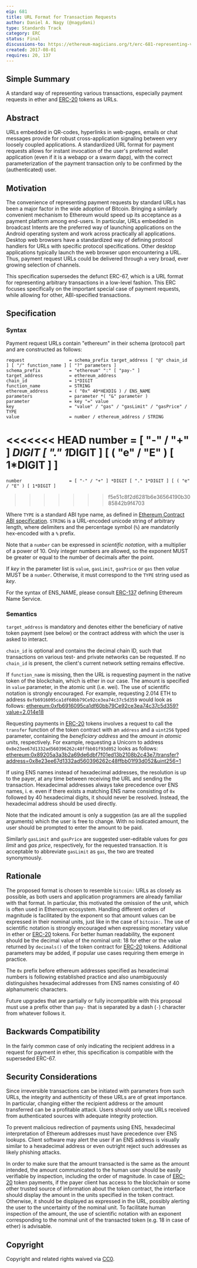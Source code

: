 ```yaml
---
eip: 681
title: URL Format for Transaction Requests
author: Daniel A. Nagy (@nagydani)
type: Standards Track
category: ERC
status: Final
discussions-to: https://ethereum-magicians.org/t/erc-681-representing-various-transactions-as-urls
created: 2017-08-01
requires: 20, 137
---
```


## Simple Summary
A standard way of representing various transactions, especially payment requests in ether and [ERC-20](./eip-20.md) tokens as URLs.

## Abstract
URLs embedded in QR-codes, hyperlinks in web-pages, emails or chat messages provide for robust cross-application signaling between very loosely coupled applications. A standardized URL format for payment requests allows for instant invocation of the user's preferred wallet application (even if it is a webapp or a swarm đapp), with the correct parameterization of the payment transaction only to be confirmed by the (authenticated) user.

## Motivation
The convenience of representing payment requests by standard URLs has been a major factor in the wide adoption of Bitcoin. Bringing a similarly convenient mechanism to Ethereum would speed up its acceptance as a payment platform among end-users. In particular, URLs embedded in broadcast Intents are the preferred way of launching applications on the Android operating system and work across practically all applications. Desktop web browsers have a standardized way of defining protocol handlers for URLs with specific protocol specifications. Other desktop applications typically launch the web browser upon encountering a URL. Thus, payment request URLs could be delivered through a very broad, ever growing selection of channels.

This specification supersedes the defunct ERC-67, which is a URL format for representing arbitrary transactions in a low-level fashion. This ERC focuses specifically on the important special case of payment requests, while allowing for other, ABI-specified transactions.

## Specification

### Syntax
Payment request URLs contain "ethereum" in their schema (protocol) part and are constructed as follows:

    request                 = schema_prefix target_address [ "@" chain_id ] [ "/" function_name ] [ "?" parameters ]
    schema_prefix           = "ethereum" ":" [ "pay-" ]
    target_address          = ethereum_address
    chain_id                = 1*DIGIT
    function_name           = STRING
    ethereum_address        = ( "0x" 40*HEXDIG ) / ENS_NAME
    parameters              = parameter *( "&" parameter )
    parameter               = key "=" value
    key                     = "value" / "gas" / "gasLimit" / "gasPrice" / TYPE
    value                   = number / ethereum_address / STRING
<<<<<<< HEAD
    number                  = [ "-" / "+" ] *DIGIT [ "." 1*DIGIT ] [ ( "e" / "E" ) [ 1*DIGIT ] ]
=======
    number                  = [ "-" / "+" ] *DIGIT [ "." 1*DIGIT ] [ ( "e" / "E" ) [ 1*DIGIT ]
>>>>>>> f5e51c8f2d6281b6e36564190b3085842b9f4703


Where `TYPE` is a standard ABI type name, as defined in [Ethereum Contract ABI specification](https://solidity.readthedocs.io/en/develop/abi-spec.html). `STRING` is a URL-encoded unicode string of arbitrary length, where delimiters and the
percentage symbol (`%`) are mandatorily hex-encoded with a `%` prefix.

Note that a `number` can be expressed in *scientific notation*, with a multiplier of a power of 10. Only integer numbers are allowed, so the exponent MUST be greater or equal to the number of decimals after the point.

If *key* in the parameter list is `value`, `gasLimit`, `gasPrice` or `gas` then *value* MUST be a `number`. Otherwise, it must correspond to the `TYPE` string used as *key*.

For the syntax of ENS_NAME, please consult [ERC-137](./eip-137.md) defining Ethereum Name Service.

### Semantics

`target_address` is mandatory and denotes either the beneficiary of native token payment (see below) or the contract address with which the user is asked to interact.

`chain_id` is optional and contains the decimal chain ID, such that transactions on various test- and private networks can be requested. If no `chain_id` is present, the client's current network setting remains effective.

If `function_name` is missing, then the URL is requesting payment in the native token of the blockchain, which is ether in our case. The amount is specified in `value` parameter, in the atomic unit (i.e. wei). The use of scientific notation is strongly encouraged. For example, requesting 2.014 ETH to address `0xfb6916095ca1df60bb79Ce92ce3ea74c37c5d359` would look as follows:
[ethereum:0xfb6916095ca1df60bb79Ce92ce3ea74c37c5d359?value=2.014e18](ethereum:0xfb6916095ca1df60bb79Ce92ce3ea74c37c5d359?value=2.014e18)

Requesting payments in [ERC-20](./eip-20.md) tokens involves a request to call the `transfer` function of the token contract with an `address` and a `uint256` typed parameter, containing the *beneficiary address* and the *amount in atomic units*, respectively. For example,
requesting a Unicorn to address `0x8e23ee67d1332ad560396262c48ffbb01f93d052` looks as follows:
[ethereum:0x89205a3a3b2a69de6dbf7f01ed13b2108b2c43e7/transfer?address=0x8e23ee67d1332ad560396262c48ffbb01f93d052&uint256=1](ethereum:0x89205a3a3b2a69de6dbf7f01ed13b2108b2c43e7/transfer?address=0x8e23ee67d1332ad560396262c48ffbb01f93d052&uint256=1)

If using ENS names instead of hexadecimal addresses, the resolution is up to the payer, at any time between receiving the URL and sending the transaction. Hexadecimal addresses always take precedence over ENS names, i. e. even if there exists a matching ENS name consisting of `0x` followed by 40 hexadecimal digits, it should never be resolved. Instead, the hexadecimal address should be used directly.

Note that the indicated amount is only a suggestion (as are all the supplied arguments) which the user is free to change. With no indicated amount, the user should be prompted to enter the amount to be paid.

Similarly `gasLimit` and `gasPrice` are suggested user-editable values for *gas limit* and *gas price*, respectively, for the requested transaction. It is acceptable to abbreviate `gasLimit` as `gas`, the two are treated synonymously.

## Rationale
The proposed format is chosen to resemble `bitcoin:` URLs as closely as possible, as both users and application programmers are already familiar with that format. In particular, this motivated the omission of the unit, which is often used in Ethereum ecosystem. Handling different orders of magnitude is facilitated by the exponent so that amount values can be expressed in their nominal units, just like in the case of `bitcoin:`. The use of scientific notation is strongly encouraged when expressing monetary value in ether or [ERC-20](./eip-20.md) tokens. For better human readability, the exponent should be the decimal value of the nominal unit: 18 for ether or the value returned by `decimals()` of the token contract for [ERC-20](./eip-20.md) tokens. Additional parameters may be added, if popular use cases requiring them emerge in practice.

The `0x` prefix before ethereum addresses specified as hexadecimal numbers is following established practice and also unambiguously distinguishes hexadecimal addresses from ENS names consisting of 40 alphanumeric characters.

Future upgrades that are partially or fully incompatible with this proposal must use a prefix other than `pay-` that is separated by a dash (`-`) character from whatever follows it.

## Backwards Compatibility

In the fairly common case of only indicating the recipient address in a request for payment in ether, this specification is compatible with the superseded ERC-67.

## Security Considerations

Since irreversible transactions can be initiated with parameters from such URLs, the integrity and authenticity of these URLs are of great importance.
In particular, changing either the recipient address or the amount transferred can be a profitable attack. Users should only use URLs received from authenticated sources with adequate integrity protection.

To prevent malicious redirection of payments using ENS, hexadecimal interpretation of Ethereum addresses must have precedence over ENS lookups. Client software may alert the user if an ENS address is visually similar to a hexadecimal address or even outright reject such addresses as likely phishing attacks.

In order to make sure that the amount transacted is the same as the amount intended, the amount communicated to the human user should be easily verifiable by inspection, including the order of magnitude. In case of [ERC-20](./eip-20.md) token payments, if the payer client has access to the blockchain or some other trusted source of information about the token contract, the interface should display the amount in the units specified in the token contract. Otherwise, it should be displayed as expressed in the URL, possibly alerting the user to the uncertainty of the nominal unit. To facilitate human inspection of the amount, the use of scientific notation with an exponent corresponding to the nominal unit of the transacted token (e.g. 18 in case of ether) is advisable.

## Copyright

Copyright and related rights waived via [CC0](../LICENSE.md).
